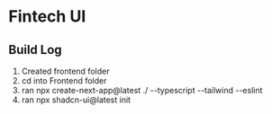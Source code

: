 # Fintech UI

## Build Log
  1. Created frontend folder
  2. cd into Frontend folder
  3. ran npx create-next-app@latest ./ --typescript --tailwind --eslint
  4. ran npx shadcn-ui@latest init
